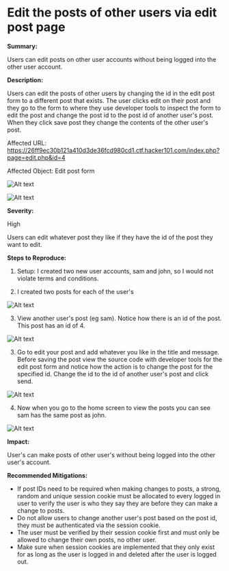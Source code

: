 # Edit the posts of other users via edit post page

**Summary:**

Users can edit posts on other user accounts without being logged into the other user account.

**Description:**

Users can edit the posts of other users by changing the id in the edit post form to a different post that exists. The user clicks edit on their post and they go to the form to where they use developer tools to inspect the form to edit the post and change the post id to the post id of another user's post. When they click save post they change the contents of the other user's post.

Affected URL: https://26ff9ec30b121a410d3de36fcd980cd1.ctf.hacker101.com/index.php?page=edit.php&id=4

Affected Object: Edit post form

![Alt text](image-9.png)

![Alt text](image-10.png)

**Severity:**

High

Users can edit whatever post they like if they have the id of the post they want to edit.

**Steps to Reproduce:**

1. Setup: I created two new user accounts, sam and john, so I would not violate terms and conditions. 

2. I created two posts for each of the user's 

![Alt text](image-3.png)

3. View another user's post (eg sam). Notice how there is an id of the post.
This post has an id of 4.

![Alt text](image-4.png)

3. Go to edit your post and add whatever you like in the title and message. Before saving the post view the source code with developer tools for the edit post form and notice how the action is to change the post for the specified id. Change the id to the id of another user's post and click send. 

![Alt text](image-6.png)

4. Now when you go to the home screen to view the posts you can see sam has the same post as john.

![Alt text](image-7.png)

**Impact:**

User's can make posts of other user's without being logged into the other user's account.

**Recommended Mitigations:**

- If post IDs need to be required when making changes to posts, a strong, random and unique session cookie must be allocated to every logged in user to verify the user is who they say they are before they can make a change to posts.
- Do not allow users to change another user's post based on the post id, they must be authenticated via the session cookie.
- The user must be verified by their session cookie first and must only be allowed to change their own posts, no other user.
- Make sure when session cookies are implemented that they only exist for as long as the user is logged in and deleted after the user is logged out.

